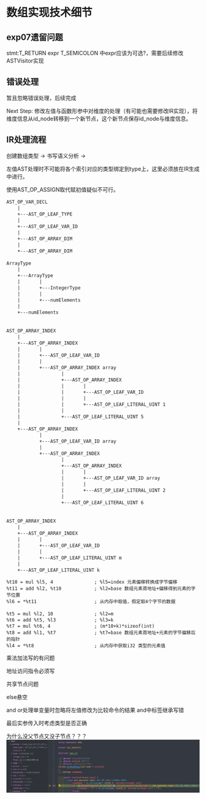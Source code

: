 # 数组实现技术细节

## exp07遗留问题
stmt:T_RETURN expr T_SEMICOLON 中expr应该为可选?，需要后续修改ASTVisitor实现

## 错误处理
暂且忽略错误处理，后续完成

Next Step: 修改左值与函数形参中对维度的处理（有可能也需要修改IR实现），将维度信息从id_node转移到一个新节点，这个新节点保存id_node与维度信息。

## IR处理流程
创建数组类型 -> 书写语义分析 -> 

左值AST处理时不可能将各个索引对应的类型绑定到type上，这里必须放在IR生成中进行。

使用AST_OP_ASSIGN取代赋初值疑似不可行。

```
AST_OP_VAR_DECL
	|
	+---AST_OP_LEAF_TYPE
	|
	+---AST_OP_LEAF_VAR_ID
	|
	+---AST_OP_ARRAY_DIM
	|
	+---AST_OP_ARRAY_DIM

ArrayType
	|
	+---ArrayType
	|		|
	|		+---IntegerType
	|		|
	|		+---numElements
	|
	+---numElements


AST_OP_ARRAY_INDEX
	|
	+---AST_OP_ARRAY_INDEX
	|		|
	|		+---AST_OP_LEAF_VAR_ID
	|		|
	|		+---AST_OP_ARRAY_INDEX array
	|				|
	|				+---AST_OP_ARRAY_INDEX
	|				|		|
	|				|		+---AST_OP_LEAF_VAR_ID
	|				|		|
	|				|		+---AST_OP_LEAF_LITERAL_UINT 1
	|				|
	|				+---AST_OP_LEAF_LITERAL_UINT 5
	|
	+---AST_OP_ARRAY_INDEX
			|
			+---AST_OP_LEAF_VAR_ID array
			|
			+---AST_OP_ARRAY_INDEX
					|
					+---AST_OP_ARRAY_INDEX
					|		|
					|		+---AST_OP_LEAF_VAR_ID array
					|		|
					|		+---AST_OP_LEAF_LITERAL_UINT 2
					|
					+---AST_OP_LEAF_LITERAL_UINT 6


AST_OP_ARRAY_INDEX
	|
	+---AST_OP_ARRAY_INDEX
	|		|
	|		+---AST_OP_LEAF_VAR_ID
	|		|
	|		+---AST_OP_LEAF_LITERAL_UINT m
	|
	+---AST_OP_LEAF_LITERAL_UINT k
```

```
%t10 = mul %l5, 4 				; %l5=index 元素偏移转换成字节偏移
%t11 = add %l2, %t10 			; %l2=base 数组元素首地址+偏移得到元素的字节位置
%l6 = *%t11 					; 从内存中取值，假定取4个字节的数据

%t5 = mul %l2, 10				; %l2=m
%t6 = add %t5, %l3				; %l3=k
%t7 = mul %t6, 4 				; (m*10+k)*sizeof(int)
%t8 = add %l1, %t7 				; %t7=base 数组元素首地址+元素的字节偏移后的指针
%l4 = *%t8 						; 从内存中获取i32 类型的元素值
```

乘法加法写的有问题

地址访问指令必须写

共享节点问题

else悬空

and or处理单变量时忽略将左值修改为比较命令的结果
and中标签继承写错

最后实参传入时考虑类型是否正确

为什么没父节点又没子节点？？？
![alt text](figs/exp08-image.png)